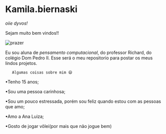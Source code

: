 # Kamila.biernaski
*oiie dyvos!*

Sejam muito bem vindos!!

![prazer](https://i.giphy.com/media/v1.Y2lkPTc5MGI3NjExaDUxaXVsaHc1OGY2YnlmNGZkODRlMnRveHk1Nm52aDl3a3lwNml1eCZlcD12MV9pbnRlcm5hbF9naWZfYnlfaWQmY3Q9Zw/MAX4OtPt2bLtVxEQZl/giphy.gif)

Eu sou aluna de *pensamento computacional*, do professor Richard, do colégio Dom Pedro II. Esse será o meu repositorio para postar os meus lindos projetos.

       Algumas coisas sobre mim 😄
•Tenho 15 anos;

•Sou uma pessoa carinhosa;

•Sou um pouco estressada, porém sou feliz quando estou com as pessoas que amo;

•Amo a Ana Luiza;

•Gosto de jogar vôlei(por mais que não jogue bem)

